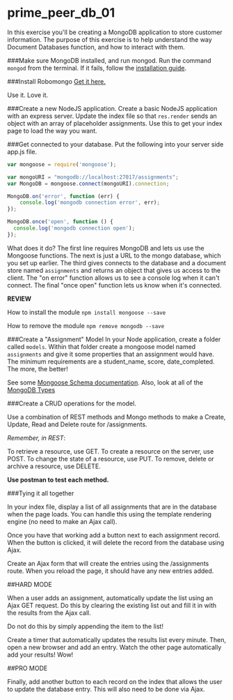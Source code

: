 # prime_peer_db_01
In this exercise you'll be creating a MongoDB application to store customer information. The purpose of this exercise is to help understand the way Document Databases function, and how to interact with them.

###Make sure MongoDB installed, and run mongod.
Run the command `mongod` from the terminal. If it fails, follow the [installation guide](http://docs.mongodb.org/manual/tutorial/install-mongodb-on-os-x/).

###Install Robomongo
[Get it here.](http://robomongo.org/)

Use it. Love it.

###Create a new NodeJS application. 
Create a basic NodeJS application with an express server. Update the index file so that `res.render` sends an object with an array of placeholder assignments. Use this to get your index page to load the way you want.

###Get connected to your database.
Put the following into your server side app.js file.

``` JavaScript
var mongoose = require('mongoose');

var mongoURI = "mongodb://localhost:27017/assignments";
var MongoDB = mongoose.connect(mongoURI).connection;

MongoDB.on('error', function (err) {
    console.log('mongodb connection error', err);
});

MongoDB.once('open', function () {
  console.log('mongodb connection open');
});
```

What does it do? The first line requires MongoDB and lets us use the Mongoose functions. The next is just a URL to the mongo database, which you set up earlier. The third gives connects to the database and a document store named `assignments` and returns an object that gives us access to the client. The "on error" function allows us to see a console log when it can't connect. The final "once open" function lets us know when it's connected. 

**REVIEW**

How to install the module
`npm install mongoose --save`

How to remove the module
`npm remove mongodb --save`

###Create a "Assignment" Model
In your Node application, create a folder called `models`. Within that folder create a mongoose model named `assignments` and give it some properties that an assignment would have. The minimum requirements are a student_name, score, date_completed. The more, the better!

See some [Mongoose Schema documentation](http://mongoosejs.com/docs/guide.html).
Also, look at all of the [MongoDB Types](http://docs.mongodb.org/manual/reference/bson-types/)

###Create a CRUD operations for the model.

Use a combination of REST methods and Mongo methods to make a Create, Update, Read and Delete route for /assignments. 

*Remember, in REST*:

To retrieve a resource, use GET. 
To create a resource on the server, use POST.
To change the state of a resource, use PUT.
To remove, delete or archive a resource, use DELETE.

**Use postman to test each method.**

###Tying it all together

In your index file, display a list of all assignments that are in the database when the page loads. You can handle this using the template rendering engine (no need to make an Ajax call).

Once you have that working add a button next to each assignment record. When the button is clicked, it will delete the record from the database using Ajax.

Create an Ajax form that will create the entries using the /assignments route. When you reload the page, it should have any new entries added. 

##HARD MODE

When a user adds an assignment, automatically update the list using an Ajax GET request. Do this by clearing the existing list out and fill it in with the results from the Ajax call. 

Do not do this by simply appending the item to the list! 

Create a timer that automatically updates the results list every minute. Then, open a new browser and add an entry. Watch the other page automatically add your results! Wow!

##PRO MODE

Finally, add another button to each record on the index that allows the user to update the database entry. This will also need to be done via Ajax. 
